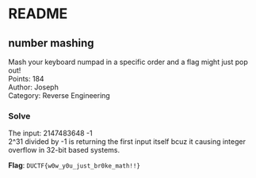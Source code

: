 # README

## number mashing

Mash your keyboard numpad in a specific order and a flag might just pop out! \
Points: 184 \
Author: Joseph \
Category: Reverse Engineering

### Solve

The input: 2147483648 -1 \
2^31 divided by -1 is returning the first input itself bcuz it causing integer overflow in 32-bit based systems.

**Flag**: `DUCTF{w0w_y0u_just_br0ke_math!!}`
